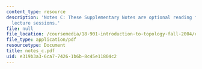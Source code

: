 ```yaml
---
content_type: resource
description: 'Notes C: These Supplementary Notes are optional reading for the corresponding
  lecture sessions.'
file: null
file_location: /coursemedia/18-901-introduction-to-topology-fall-2004/e319b3a36ca774261b6b8c45e11804c2_notes_c.pdf
file_type: application/pdf
resourcetype: Document
title: notes_c.pdf
uid: e319b3a3-6ca7-7426-1b6b-8c45e11804c2
---
```

